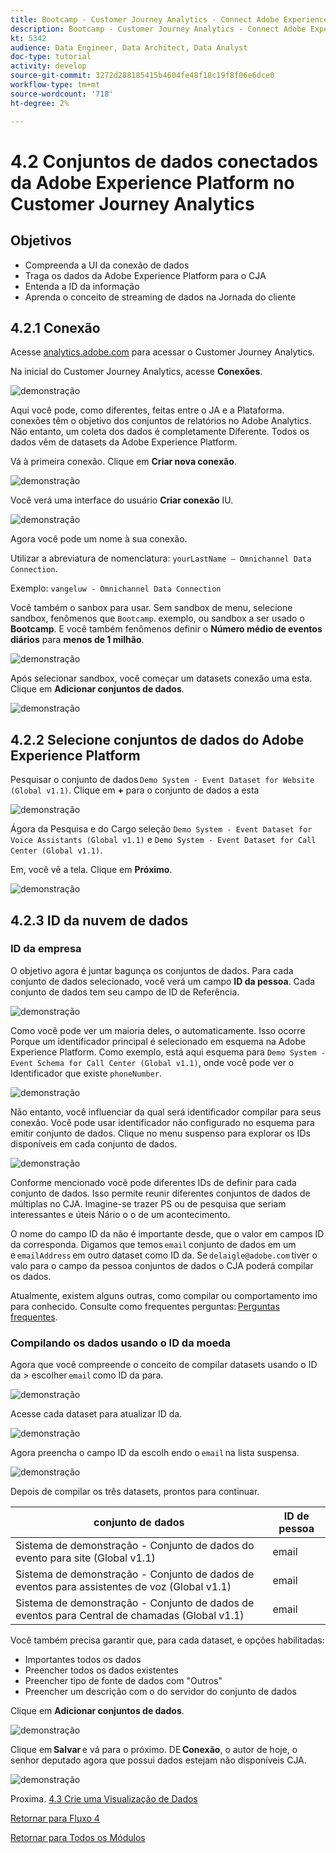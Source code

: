 ```yaml
---
title: Bootcamp - Customer Journey Analytics - Connect Adobe Experience Platform Datasets in Customer Journey Analytics - Brasil
description: Bootcamp - Customer Journey Analytics - Connect Adobe Experience Platform Datasets in Customer Journey Analytics - Brasil
kt: 5342
audience: Data Engineer, Data Architect, Data Analyst
doc-type: tutorial
activity: develop
source-git-commit: 3272d288185415b4604fe48f18c19f8f06e6dce0
workflow-type: tm+mt
source-wordcount: '718'
ht-degree: 2%

---
```


# 4.2 Conjuntos de dados conectados da Adobe Experience Platform no Customer Journey Analytics

## Objetivos

- Compreenda a UI da conexão de dados
- Traga os dados da Adobe Experience Platform para o CJA
- Entenda a ID da informação
- Aprenda o conceito de streaming de dados na Jornada do cliente

## 4.2.1 Conexão

Acesse [analytics.adobe.com](https://analytics.adobe.com) para acessar o Customer Journey Analytics.

Na inicial do Customer Journey Analytics, acesse **Conexões**.

![demonstração](./images/cja2.png)

Aqui você pode, como diferentes, feitas entre o JA e a Plataforma. conexões têm o objetivo dos conjuntos de relatórios no Adobe Analytics. Não entanto, um coleta dos dados é completamente Diferente. Todos os dados vêm de datasets da Adobe Experience Platform.

Vá à primeira conexão. Clique em **Criar nova conexão**.

![demonstração](./images/cja4.png)

Você verá uma interface do usuário **Criar conexão** IU.

![demonstração](./images/cja5.png)

Agora você pode um nome à sua conexão.

Utilizar a abreviatura de nomenclatura: `yourLastName – Omnichannel Data Connection`.

Exemplo: `vangeluw - Omnichannel Data Connection`

Você também o sanbox para usar. Sem sandbox de menu, selecione sandbox, fenômenos que `Bootcamp`. exemplo, ou sandbox a ser usado o **Bootcamp**. E você também fenômenos definir o **Número médio de eventos diários** para **menos de 1 milhão**.

![demonstração](./images/cjasb.png)

Após selecionar sandbox, você começar um datasets conexão uma esta. Clique em **Adicionar conjuntos de dados**.

![demonstração](./images/cjasb1.png)

## 4.2.2 Selecione conjuntos de dados do Adobe Experience Platform

Pesquisar o conjunto de dados `Demo System - Event Dataset for Website (Global v1.1)`. Clique em **+** para o conjunto de dados a esta

![demonstração](./images/cja7.png)

Ágora da Pesquisa e do Cargo seleção `Demo System - Event Dataset for Voice Assistants (Global v1.1)` e `Demo System - Event Dataset for Call Center (Global v1.1)`.

Em, você vê a tela. Clique em **Próximo**.

![demonstração](./images/cja9.png)

## 4.2.3 ID da nuvem de dados

### ID da empresa

O objetivo agora é juntar bagunça os conjuntos de dados. Para cada conjunto de dados selecionado, você verá um campo **ID da pessoa**. Cada conjunto de dados tem seu campo de ID de Referência.

![demonstração](./images/cja11.png)

Como você pode ver um maioria deles, o automaticamente. Isso ocorre Porque um identificador principal é selecionado em esquema na Adobe Experience Platform. Como exemplo, está aqui esquema para `Demo System - Event Schema for Call Center (Global v1.1)`, onde você pode ver o Identificador que existe `phoneNumber`.

![demonstração](./images/cja13.png)

Não entanto, você influenciar da qual será identificador compilar para seus conexão. Você pode usar identificador não configurado no esquema para emitir conjunto de dados. Clique no menu suspenso para explorar os IDs disponíveis em cada conjunto de dados.

![demonstração](./images/cja14.png)

Conforme mencionado você pode diferentes IDs de definir para cada conjunto de dados. Isso permite reunir diferentes conjuntos de dados de múltiplas no CJA. Imagine-se trazer PS ou de pesquisa que seriam interessantes e úteis Nário o o de um acontecimento.

O nome do campo ID da não é importante desde, que o valor em campos ID da corresponda. Digamos que temos `email` conjunto de dados em um e `emailAddress` em outro dataset como ID da. Se `delaigle@adobe.com` tiver o valo para o campo da pessoa conjuntos de dados o CJA poderá compilar os dados.

Atualmente, existem alguns outras, como compilar ou comportamento imo para conhecido. Consulte como frequentes perguntas: [Perguntas frequentes](https://experienceleague.adobe.com/docs/analytics-platform/using/cja-overview/cja-faq.html?lang=pt-BR).


### Compilando os dados usando o ID da moeda

Agora que você compreende o conceito de compilar datasets usando o ID da > escolher `email` como ID da para.

![demonstração](./images/cja15.png)

Acesse cada dataset para atualizar ID da.

![demonstração](./images/cja12a.png)

Agora preencha o campo ID da escolh endo o `email` na lista suspensa.

![demonstração](./images/cja17.png)

Depois de compilar os três datasets, prontos para continuar.

| conjunto de dados | ID de pessoa |
| ----------------- |-------------| 
| Sistema de demonstração - Conjunto de dados do evento para site (Global v1.1) | email |
| Sistema de demonstração - Conjunto de dados de eventos para assistentes de voz (Global v1.1) | email |
| Sistema de demonstração - Conjunto de dados de eventos para Central de chamadas (Global v1.1) | email |

Você também precisa garantir que, para cada dataset, e opções habilitadas:

- Importantes todos os dados
- Preencher todos os dados existentes
- Preencher tipo de fonte de dados com &quot;Outros&quot;
- Preencher um descrição com o do servidor do conjunto de dados

Clique em **Adicionar conjuntos de dados**.

![demonstração](./images/cja16.png)

Clique em **Salvar** e vá para o próximo. DE **Conexão**, o autor de hoje, o senhor deputado agora que possui dados estejam não disponíveis CJA.

![demonstração](./images/cja20.png)

Proxima. [4.3 Crie uma Visualização de Dados](./ex3.md)

[Retornar para Fluxo 4](./uc4.md)

[Retornar para Todos os Módulos](./../../overview.md)
